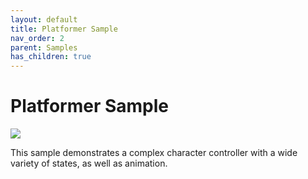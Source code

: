 ```yaml
---
layout: default
title: Platformer Sample
nav_order: 2
parent: Samples
has_children: true
---
```


# Platformer Sample

![](../Images/platformer_sample.png)

This sample demonstrates a complex character controller with a wide variety of states, as well as animation.